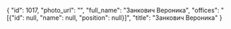 {
    "id": 1017,
    "photo_url": "",
    "full_name": "Занкович Вероника",
    "offices": "[{\"id\": null, \"name\": null, \"position\": null}]",
    "title": "Занкович Вероника"
}